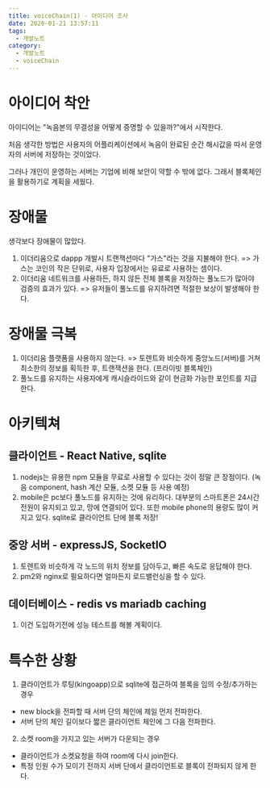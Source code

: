 ```yaml
---
title: voiceChain(1) - 아이디어 조사
date: 2020-01-21 13:57:11
tags:
  - 개발노트
category:
  - 개발노트
  - voiceChain
---
```


# 아이디어 착안

아이디어는 "녹음본의 무결성을 어떻게 증명할 수 있을까?"에서 시작한다.

처음 생각한 방법은 사용자의 어플리케이션에서 녹음이 완료된 순간
해시값을 따서 운영자의 서버에 저장하는 것이었다.

그러나 개인이 운영하는 서버는 기업에 비해 보안이 약할 수 밖에 없다.
그래서 블록체인을 활용하기로 계획을 세웠다.

# 장애물

생각보다 장애물이 많았다.

1. 이더리움으로 dappp 개발시 트랜잭션마다 "가스"라는 것을 지불해야 한다.
   => 가스는 코인의 작은 단위로, 사용자 입장에서는 유료로 사용하는 셈이다.
2. 이더리움 네트워크를 사용하든, 하지 않든
   전체 블록을 저장하는 풀노드가 많아야 검증의 효과가 있다.
   => 유저들이 풀노드를 유지하려면 적절한 보상이 발생해야 한다.

# 장애물 극복

1. 이더리움 플랫폼을 사용하지 않는다.
   => 토렌트와 비슷하게 중앙노드(서버)를 거쳐 최소한의 정보를 획득한 후, 트랜잭션을 한다. (프라이빗 블록체인)
2. 풀노드를 유지하는 사용자에게 캐시슬라이드와 같이 현금화 가능한 포인트를 지급한다.

# 아키텍쳐

## 클라이언트 - React Native, sqlite

1. nodejs는 유용한 npm 모듈을 무료로 사용할 수 있다는 것이 정말 큰 장점이다.
   (녹음 component, hash 계산 모듈, 소켓 모듈 등 사용 예정)
2. mobile은 pc보다 풀노드를 유지하는 것에 유리하다.
   대부분의 스마트폰은 24시간 전원이 유지되고 있고, 망에 연결되어 있다.
   또한 mobile phone의 용량도 많이 커지고 있다.
   sqlite로 클라이언트 단에 블록 저장!

## 중앙 서버 - expressJS, SocketIO

1. 토렌트와 비슷하게 각 노드의 위치 정보를 담아두고, 빠른 속도로 응답해야 한다.
2. pm2와 nginx로 필요하다면 얼마든지 로드밸런싱을 할 수 있다.

## 데이터베이스 - redis vs mariadb caching

1. 이건 도입하기전에 성능 테스트를 해볼 계획이다.

# 특수한 상황

1. 클라이언트가 루팅(kingoapp)으로 sqlite에 접근하여 블록을 임의 수정/추가하는 경우

- new block을 전파할 때 서버 단의 체인에 제일 먼저 전파한다.
- 서버 단의 체인 길이보다 짧은 클라이언트 체인에 그 다음 전파한다.

2. 소켓 room을 가지고 있는 서버가 다운되는 경우

- 클라이언트가 소켓요청을 하여 room에 다시 join한다.
- 특정 인원 수가 모이기 전까지 서버 단에서 클라이언트로 블록이 전파되지 않게 한다.
